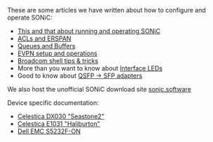 These are some articles we have written about how to configure and operate SONiC:

 * [This and that about running and operating SONiC](misc.md)
 * [ACLs and ERSPAN](acl.md)
 * [Queues and Buffers](queue.md)
 * [EVPN setup and operations](evpn.md)
 * [Broadcom shell tips & tricks](bcmsh.md)
 * More than you want to know about [Interface LEDs](led.md)
 * Good to know about [QSFP -> SFP adapters](qsfp-sfp-adapters.md)
 
We also host the unofficial SONiC download site [sonic.software](https://sonic.software/)

Device specific documentation:

 * [Celestica DX030 "Seastone2"](x86_64-cel_seastone_2-r0/index.md)
 * [Celestica E1031 "Haliburton"](x86_64-cel_e1031-r0/index.md)
 * [Dell EMC S5232F-ON](x86_64-dellemc_s5232f_c3538-r0/index.md)
